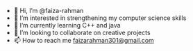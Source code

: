 - 👋 Hi, I’m @faiza-rahman
- 👀 I’m interested in strengthening my computer science skills
- 🌱 I’m currently learning C++ and java
- 💞️ I’m looking to collaborate on creative projects
- 📫 How to reach me faizarahman301@gmail.com

<!---
faiza-rahman/faiza-rahman is a ✨ special ✨ repository because its `README.md` (this file) appears on your GitHub profile.
You can click the Preview link to take a look at your changes.
--->

